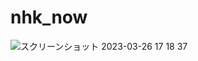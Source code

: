# nhk_now
![スクリーンショット 2023-03-26 17 18 37](https://user-images.githubusercontent.com/997855/227764279-fa1f2f3c-0281-4ff1-8e1c-deb8be23a2a7.png)
